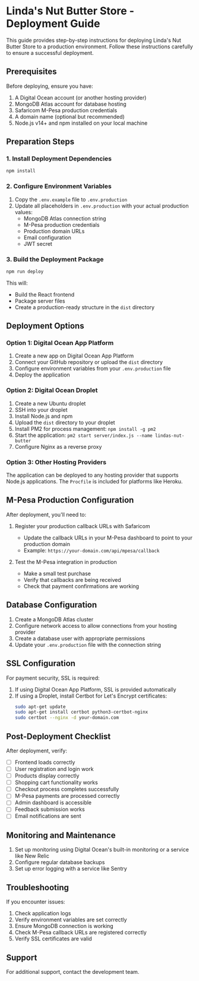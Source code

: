 # Linda's Nut Butter Store - Deployment Guide

This guide provides step-by-step instructions for deploying Linda's Nut Butter Store to a production environment. Follow these instructions carefully to ensure a successful deployment.

## Prerequisites

Before deploying, ensure you have:

1. A Digital Ocean account (or another hosting provider)
2. MongoDB Atlas account for database hosting
3. Safaricom M-Pesa production credentials
4. A domain name (optional but recommended)
5. Node.js v14+ and npm installed on your local machine

## Preparation Steps

### 1. Install Deployment Dependencies

```bash
npm install
```

### 2. Configure Environment Variables

1. Copy the `.env.example` file to `.env.production`
2. Update all placeholders in `.env.production` with your actual production values:
   - MongoDB Atlas connection string
   - M-Pesa production credentials
   - Production domain URLs
   - Email configuration
   - JWT secret

### 3. Build the Deployment Package

```bash
npm run deploy
```

This will:
- Build the React frontend
- Package server files
- Create a production-ready structure in the `dist` directory

## Deployment Options

### Option 1: Digital Ocean App Platform

1. Create a new app on Digital Ocean App Platform
2. Connect your GitHub repository or upload the `dist` directory
3. Configure environment variables from your `.env.production` file
4. Deploy the application

### Option 2: Digital Ocean Droplet

1. Create a new Ubuntu droplet
2. SSH into your droplet
3. Install Node.js and npm
4. Upload the `dist` directory to your droplet
5. Install PM2 for process management: `npm install -g pm2`
6. Start the application: `pm2 start server/index.js --name lindas-nut-butter`
7. Configure Nginx as a reverse proxy

### Option 3: Other Hosting Providers

The application can be deployed to any hosting provider that supports Node.js applications. The `Procfile` is included for platforms like Heroku.

## M-Pesa Production Configuration

After deployment, you'll need to:

1. Register your production callback URLs with Safaricom
   - Update the callback URLs in your M-Pesa dashboard to point to your production domain
   - Example: `https://your-domain.com/api/mpesa/callback`

2. Test the M-Pesa integration in production
   - Make a small test purchase
   - Verify that callbacks are being received
   - Check that payment confirmations are working

## Database Configuration

1. Create a MongoDB Atlas cluster
2. Configure network access to allow connections from your hosting provider
3. Create a database user with appropriate permissions
4. Update your `.env.production` file with the connection string

## SSL Configuration

For payment security, SSL is required:

1. If using Digital Ocean App Platform, SSL is provided automatically
2. If using a Droplet, install Certbot for Let's Encrypt certificates:
   ```bash
   sudo apt-get update
   sudo apt-get install certbot python3-certbot-nginx
   sudo certbot --nginx -d your-domain.com
   ```

## Post-Deployment Checklist

After deployment, verify:

- [ ] Frontend loads correctly
- [ ] User registration and login work
- [ ] Products display correctly
- [ ] Shopping cart functionality works
- [ ] Checkout process completes successfully
- [ ] M-Pesa payments are processed correctly
- [ ] Admin dashboard is accessible
- [ ] Feedback submission works
- [ ] Email notifications are sent

## Monitoring and Maintenance

1. Set up monitoring using Digital Ocean's built-in monitoring or a service like New Relic
2. Configure regular database backups
3. Set up error logging with a service like Sentry

## Troubleshooting

If you encounter issues:

1. Check application logs
2. Verify environment variables are set correctly
3. Ensure MongoDB connection is working
4. Check M-Pesa callback URLs are registered correctly
5. Verify SSL certificates are valid

## Support

For additional support, contact the development team.
